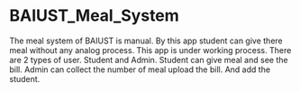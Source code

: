 # BAIUST_Meal_System
The meal system of BAIUST is manual. By this app student can give there meal without any analog process.
This app is under working process. 
There are 2 types of user. Student and Admin.
Student can give meal and see the bill.
Admin can collect the number of meal upload the bill. And add the student. 
